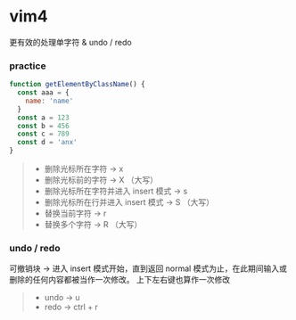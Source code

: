 # vim4

更有效的处理单字符 & undo / redo

### practice

```js
function getElementByClassName() {
  const aaa = {
    name: 'name'
  }
  const a = 123
  const b = 456
  const c = 789
  const d = 'anx'
}
```

> - 删除光标所在字符 -> x
> - 删除光标前的字符 -> X （大写）
> - 删除光标所在字符并进入 insert 模式 -> s
> - 删除光标所在行并进入 insert 模式 -> S （大写）
> - 替换当前字符 -> r
> - 替换多个字符 -> R （大写）

### undo / redo

可撤销块 -> 进入 insert 模式开始，直到返回 normal 模式为止，在此期间输入或删除的任何内容都被当作一次修改。
上下左右键也算作一次修改

> - undo -> u
> - redo -> ctrl + r
